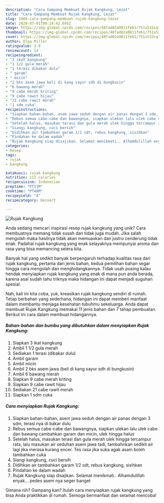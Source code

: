 ```yaml
---
description: "Cara Gampang Membuat Rujak Kangkung, Lezat"
title: "Cara Gampang Membuat Rujak Kangkung, Lezat"
slug: 1089-cara-gampang-membuat-rujak-kangkung-lezat
date: 2020-07-01T00:14:42.695Z
image: https://img-global.cpcdn.com/recipes/48fad02a9811fe61/751x532cq70/rujak-kangkung-foto-resep-utama.jpg
thumbnail: https://img-global.cpcdn.com/recipes/48fad02a9811fe61/751x532cq70/rujak-kangkung-foto-resep-utama.jpg
cover: https://img-global.cpcdn.com/recipes/48fad02a9811fe61/751x532cq70/rujak-kangkung-foto-resep-utama.jpg
author: Olga Miller
ratingvalue: 3.9
reviewcount: 14
recipeingredient:
- "3 ikat kangkung"
- "1 1/2 gula merah"
- "1 terasi dibakar dulu"
- " garam"
- " micin"
- "2 bks asem jawa beli di kang sayur sdh di bungkusin"
- "6 bawang merah"
- "9 cabe merah kriting"
- "9 cabe rawit hijau"
- "21 cabe rawit merah"
- "1 sdm cuka"
recipeinstructions:
- "Siapkan bahan-bahan, asem jawa seduh dengan air panas dengan 3 sdm, terasi nya di bakar dulu"
- "Rebus semua cabe-cabe dan bawangnya, siapkan ulekan lalu ulek cabe dan bawang cambahkan garam dan micin, ulek hingga halus"
- "Setelah halus, masukan terasi dan gula merah ulek hingga tercampur rata, lalu masukan air seduhan asem jawa tadi, tambahnkan sedikit air lagi jika merasa kurang encer. Tes rasa jika suka agak asam boleh tambahkan cuka"
- "Siangi kangkung, cuci bersih"
- "Didihkan air tambahkan garam 1/2 sdt, rebus kangkung, sisihkan"
- "Pindahan ke dalam wadah"
- "Rujak Kangkung siap disajikan. Selamat menikmati.. Alhamdulillah enyak... pedes asem nya seger banget"
categories:
- Resep
tags:
- rujak
- kangkung

katakunci: rujak kangkung 
nutrition: 111 calories
recipecuisine: Indonesian
preptime: "PT11M"
cooktime: "PT48M"
recipeyield: "4"
recipecategory: Dessert

---
```



![Rujak Kangkung](https://img-global.cpcdn.com/recipes/48fad02a9811fe61/751x532cq70/rujak-kangkung-foto-resep-utama.jpg)

Anda sedang mencari inspirasi resep rujak kangkung yang unik? Cara membuatnya memang tidak susah dan tidak juga mudah. Jika salah mengolah maka hasilnya tidak akan memuaskan dan justru cenderung tidak enak. Padahal rujak kangkung yang enak selayaknya mempunyai aroma dan rasa yang bisa memancing selera kita.



Banyak hal yang sedikit banyak berpengaruh terhadap kualitas rasa dari rujak kangkung, pertama dari jenis bahan, kedua pemilihan bahan segar hingga cara mengolah dan menghidangkannya. Tidak usah pusing kalau hendak menyiapkan rujak kangkung yang enak di mana pun anda berada, karena asal sudah tahu triknya maka hidangan ini dapat menjadi suguhan spesial.


Nah, kali ini kita coba, yuk, kreasikan rujak kangkung sendiri di rumah. Tetap berbahan yang sederhana, hidangan ini dapat memberi manfaat dalam membantu menjaga kesehatan tubuhmu sekeluarga. Anda dapat membuat Rujak Kangkung memakai 11 jenis bahan dan 7 tahap pembuatan. Berikut ini cara dalam membuat hidangannya.

<!--inarticleads1-->

##### Bahan-bahan dan bumbu yang dibutuhkan dalam menyiapkan Rujak Kangkung:

1. Siapkan 3 ikat kangkung
1. Ambil 1 1/2 gula merah
1. Sediakan 1 terasi (dibakar dulu)
1. Ambil  garam
1. Ambil  micin
1. Ambil 2 bks asem jawa (beli di kang sayur sdh di bungkusin)
1. Ambil 6 bawang merah
1. Siapkan 9 cabe merah kriting
1. Siapkan 9 cabe rawit hijau
1. Sediakan 21 cabe rawit merah
1. Siapkan 1 sdm cuka




<!--inarticleads2-->

##### Cara menyiapkan Rujak Kangkung:

1. Siapkan bahan-bahan, asem jawa seduh dengan air panas dengan 3 sdm, terasi nya di bakar dulu
1. Rebus semua cabe-cabe dan bawangnya, siapkan ulekan lalu ulek cabe dan bawang cambahkan garam dan micin, ulek hingga halus
1. Setelah halus, masukan terasi dan gula merah ulek hingga tercampur rata, lalu masukan air seduhan asem jawa tadi, tambahnkan sedikit air lagi jika merasa kurang encer. Tes rasa jika suka agak asam boleh tambahkan cuka
1. Siangi kangkung, cuci bersih
1. Didihkan air tambahkan garam 1/2 sdt, rebus kangkung, sisihkan
1. Pindahan ke dalam wadah
1. Rujak Kangkung siap disajikan. Selamat menikmati.. Alhamdulillah enyak... pedes asem nya seger banget




Gimana nih? Gampang kan? Itulah cara menyiapkan rujak kangkung yang bisa Anda praktikkan di rumah. Semoga bermanfaat dan selamat mencoba!
